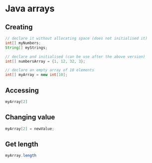 # Java arrays

## Creating

```java
// declare it without allocating space (does not initialised it)
int[] myNumbers;
String[] myStrings;

// declare and initialised (can be use after the above version)
int[] numbersArray = {1, 12, 32, 3};

// declare an empty array of 10 elements
int[] myArray = new int[10];
```

## Accessing

```java
myArray[2]
```

## Changing value

```java
myArray[2] = newValue;
```

## Get length

```java
myArray.length
```
